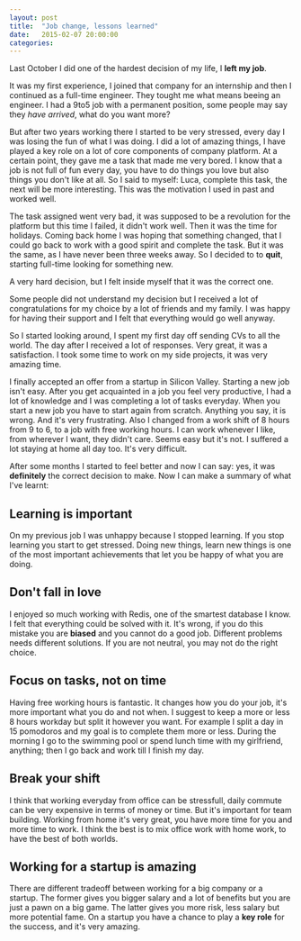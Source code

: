 ```yaml
---
layout: post
title:  "Job change, lessons learned"
date:   2015-02-07 20:00:00
categories:
---
```

Last October I did one of the hardest decision of my life, I __left my job__.

It was my first experience, I joined that company for an internship and then I continued as a full-time engineer. They tought me what means beeing an engineer. I had a 9to5 job with a permanent position, some people may say they _have arrived_, what do you want more?

But after two years working there I started to be very stressed, every day I was losing the fun of what I was doing. I did a lot of amazing things, I have played a key role on a lot of core components of company platform. At a certain point, they gave me a task that made me very bored. I know that a job is not full of fun every day, you have to do things you love but also things you don't like at all. So I said to myself: Luca, complete this task, the next will be more interesting. This was the motivation I used in past and worked well.

The task assigned went very bad, it was supposed to be a revolution for the platform but this time I failed, it didn't work well. Then it was the time for holidays. Coming back home I was hoping that something changed, that I could go back to work with a good spirit and complete the task. But it was the same, as I have never been three weeks away. So I decided to  to __quit__, starting full-time looking for something new.

A very hard decision, but I felt inside myself that it was the correct one.

Some people did not understand my decision but I received a lot of congratulations for my choice by a lot of friends and my family. I was happy for having their support and I felt that everything would go well anyway.

So I started looking around, I spent my first day off sending CVs to all the world. The day after I received a lot of responses. Very great, it was a satisfaction. I took some time to work on my side projects, it was very amazing time.

I finally accepted an offer from a startup in Silicon Valley. Starting a new job isn't easy. After you get acquainted in a job you feel very productive, I had a lot of knowledge and I was completing a lot of tasks everyday. When you start a new job you have to start again from scratch. Anything you say, it is wrong. And it's very frustrating. Also I changed from a work shift of 8 hours from 9 to 6, to a job with free working hours. I can work whenever I like, from wherever I want, they didn't care. Seems easy but it's not. I suffered a lot staying at home all day too. It's very difficult.

After some months I started to feel better and now I can say: yes, it was __definitely__ the correct decision to make. Now I can make a summary of what I've learnt:

## Learning is important

On my previous job I was unhappy because I stopped learning. If you stop learning you start to get stressed. Doing new things, learn new things is one of the most important achievements that let you be happy of what you are doing. 

## Don't fall in love

I enjoyed so much working with Redis, one of the smartest database I know. I felt that everything could be solved with it.
It's wrong, if you do this mistake you are __biased__ and you cannot do a good job. Different problems needs different solutions. If you are not neutral, you may not do the right choice.

## Focus on tasks, not on time

Having free working hours is fantastic. It changes how you do your job, it's more important what you do and not when. I suggest to keep a more or less 8 hours workday but split it however you want. For example I split a day in 15 pomodoros and my goal is to complete them more or less. During the morning I go to the swimming pool or spend lunch time with my girlfriend, anything; then I go back and work till I finish my day.

## Break your shift

I think that working everyday from office can be stressfull, daily commute can be very expensive in terms of money or time. But it's important for team building. Working from home it's very great, you have more time for you and more time to work. I think the best is to mix office work with home work, to have the best of both worlds.

## Working for a startup is amazing

There are different tradeoff between working for a big company or a startup. The former gives you bigger salary and a lot of benefits but you are just a pawn on a big game. The latter gives you more risk, less salary but more potential fame. On a startup you have a chance to play a __key role__ for the success, and it's very amazing.
